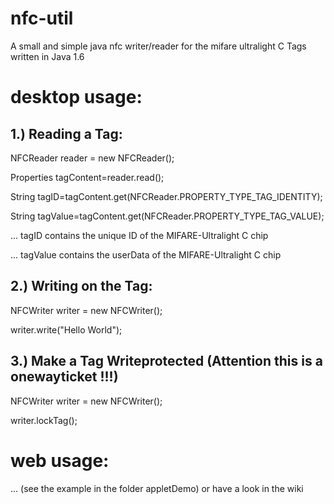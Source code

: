 nfc-util
========

A small and simple java nfc writer/reader for the mifare ultralight C Tags   written in Java 1.6


desktop usage: 
==============


1.) Reading a Tag:
------------------

NFCReader reader = new NFCReader();

Properties tagContent=reader.read();

String tagID=tagContent.get(NFCReader.PROPERTY_TYPE_TAG_IDENTITY); 

String tagValue=tagContent.get(NFCReader.PROPERTY_TYPE_TAG_VALUE); 



... tagID contains the unique ID of the MIFARE-Ultralight C chip

... tagValue contains the userData of the MIFARE-Ultralight C chip




2.) Writing on the Tag:
-----------------------

NFCWriter writer = new NFCWriter();

writer.write("Hello World");




3.) Make a Tag Writeprotected (Attention this is a onewayticket !!!)
--------------------------------------------------------------------


NFCWriter writer = new NFCWriter();

writer.lockTag();


web usage:
==========
... (see the example in the folder appletDemo) or have a look in the wiki




